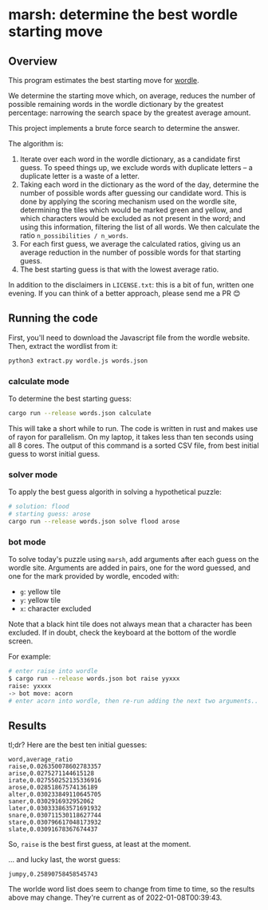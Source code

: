 # marsh: determine the best wordle starting move

## Overview

This program estimates the best starting move for [wordle](https://www.powerlanguage.co.uk/wordle/).

We determine the starting move which, on average, reduces the number of possible remaining words
in the wordle dictionary by the greatest percentage: narrowing the search space by the greatest
average amount.

This project implements a brute force search to determine the answer.

The algorithm is:

1. Iterate over each word in the wordle dictionary, as a candidate first guess. To speed things up, we exclude words with duplicate letters – a duplicate letter is a waste of a letter.
2. Taking each word in the dictionary as the word of the day, determine the number of possible words after guessing our candidate word. This is done by applying the scoring mechanism used on the wordle site, determining the tiles which would be marked green and yellow, and which characters would be excluded as not present in the word; and using this information, filtering the list of all words. We then calculate the ratio `n_possibilities / n_words`.
3. For each first guess, we average the calculated ratios, giving us an average reduction in the number of possible words for that starting guess.
4. The best starting guess is that with the lowest average ratio.

In addition to the disclaimers in `LICENSE.txt`: this is a bit of fun, written one evening. If you can think
of a better approach, please send me a PR 😊

## Running the code

First, you'll need to download the Javascript file from the wordle website.
Then, extract the wordlist from it:

```sh
python3 extract.py wordle.js words.json
```

### calculate mode

To determine the best starting guess:

```sh
cargo run --release words.json calculate
```

This will take a short while to run. The code is written in rust and makes use of rayon for parallelism.
On my laptop, it takes less than ten seconds using all 8 cores.  The output of this command is a
sorted CSV file, from best initial guess to worst initial guess.

### solver mode

To apply the best guess algorith in solving a hypothetical puzzle:

```sh
# solution: flood
# starting guess: arose
cargo run --release words.json solve flood arose
```

### bot mode

To solve today's puzzle using `marsh`, add arguments after each guess on the wordle site.
Arguments are added in pairs, one for the word guessed, and one for the mark provided
by wordle, encoded with:

- `g`: yellow tile
- `y`: yellow tile
- `x`: character excluded

Note that a black hint tile does not always mean that a character has been excluded. If in
doubt, check the keyboard at the bottom of the wordle screen.

For example:

```sh
# enter raise into wordle
$ cargo run --release words.json bot raise yyxxx
raise: yxxxx
-> bot move: acorn
# enter acorn into wordle, then re-run adding the next two arguments..
```

## Results

tl;dr? Here are the best ten initial guesses:

```csv
word,average_ratio
raise,0.026350078602783357
arise,0.0275271144615128
irate,0.027550252135336916
arose,0.02851867574136189
alter,0.030233849110645705
saner,0.0302916932952062
later,0.030333863571691932
snare,0.030711530118627744
stare,0.030796617048173932
slate,0.03091678367674437
```

So, `raise` is the best first guess, at least at the moment.

... and lucky last, the worst guess:

```csv
jumpy,0.25890758458545743
```

The worlde word list does seem to change from time to time, so the results above may change.
They're current as of 2022-01-08T00:39:43.
